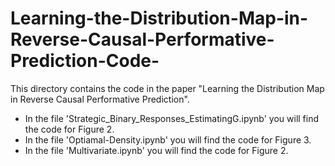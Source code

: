 # Learning-the-Distribution-Map-in-Reverse-Causal-Performative-Prediction-Code-
This directory contains the code in the paper "Learning the Distribution Map in Reverse Causal Performative Prediction".

- In the file 'Strategic_Binary_Responses_EstimatingG.ipynb' you will find the code for Figure 2.
- In the file 'Optiamal-Density.ipynb' you will find the code for Figure 3.
- In the file 'Multivariate.ipynb' you will find the code for Figure 2.
